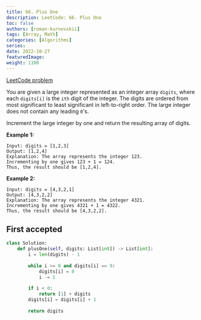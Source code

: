 ```yaml
---
title: 66. Plus One
description: LeetCode: 66. Plus One
toc: false
authors: [roman-kurnovskii]
tags: [Array, Math]
categories: [Algorithms]
series:
date: 2022-10-27
featuredImage:
weight: 1100
---
```


[LeetCode problem](https://leetcode.com/problems/plus-one/)

You are given a large integer represented as an integer array `digits`, where each `digits[i]` is the `ith` digit of the integer. The digits are ordered from most significant to least significant in left-to-right order. The large integer does not contain any leading `0`'s.

Increment the large integer by one and return the resulting array of digits.

**Example 1:**

    Input: digits = [1,2,3]
    Output: [1,2,4]
    Explanation: The array represents the integer 123.
    Incrementing by one gives 123 + 1 = 124.
    Thus, the result should be [1,2,4].

**Example 2:**

    Input: digits = [4,3,2,1]
    Output: [4,3,2,2]
    Explanation: The array represents the integer 4321.
    Incrementing by one gives 4321 + 1 = 4322.
    Thus, the result should be [4,3,2,2].



## First accepted

```python
class Solution:
    def plusOne(self, digits: List[int]) -> List[int]:
        i = len(digits) - 1
        
        while i >= 0 and digits[i] == 9:
            digits[i] = 0
            i -= 1
        
        if i < 0:
            return [1] + digits
        digits[i] = digits[i] + 1
        
        return digits
```
